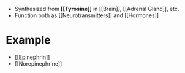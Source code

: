 - Synthesized from **[[Tyrosine]]** in [[Brain]], [[Adrenal Gland]], etc.
- Function both as [[Neurotransmitters]] and [[Hormones]]

# Example
- [[Epinephrin]]
- [[Norepinephrine]]
